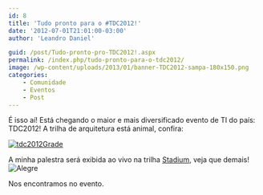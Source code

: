 ```yaml
---
id: 8
title: 'Tudo pronto para o #TDC2012!'
date: '2012-07-01T21:01:00-03:00'
author: 'Leandro Daniel'

guid: /post/Tudo-pronto-pro-TDC2012!.aspx
permalink: /index.php/tudo-pronto-para-o-tdc2012/
image: /wp-content/uploads/2013/01/banner-TDC2012-sampa-180x150.png
categories:
    - Comunidade
    - Eventos
    - Post
---
```


É isso aí! Está chegando o maior e mais diversificado evento de TI do país: TDC2012! A trilha de arquitetura está animal, confira:

[![tdc2012Grade](http://leandrodaniel.com/pics/tdc2012Grade_1.png "tdc2012Grade")](http://www.thedevelopersconference.com.br/tdc/2012/saopaulo/trilha-arquitetura#programacao)

A minha palestra será exibida ao vivo na trilha [Stadium](http://www.thedevelopersconference.com.br/tdc/2012/saopaulo/trilha-stadium-quarta#programacao), veja que demais! ![Alegre](http://leandrodaniel.com/pics/wlEmoticon-smile_10.png)

Nos encontramos no evento.